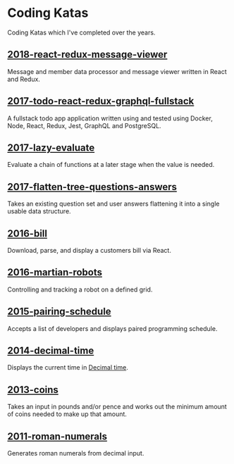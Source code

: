 # Coding Katas

Coding Katas which I've completed over the years.

## [2018-react-redux-message-viewer](2018-react-redux-message-viewer)

Message and member data processor and message viewer written in React and Redux.

## [2017-todo-react-redux-graphql-fullstack](2017-todo-react-redux-graphql-fullstack)

A fullstack todo app application written using and tested using Docker, Node, React, Redux, Jest, GraphQL and PostgreSQL.

## [2017-lazy-evaluate](2017-lazy-evaluate)

Evaluate a chain of functions at a later stage when the value is needed.

## [2017-flatten-tree-questions-answers](2017-flatten-tree-questions-answers)

Takes an existing question set and user answers flattening it into a single usable data structure.

## [2016-bill](2016-bill)

Download, parse, and display a customers bill via React.

## [2016-martian-robots](2016-martian-robots)

Controlling and tracking a robot on a defined grid.

## [2015-pairing-schedule](2015-pairing-schedule)

Accepts a list of developers and displays paired programming schedule.

## [2014-decimal-time](2014-decimal-time)

Displays the current time in [Decimal time](https://en.wikipedia.org/wiki/Decimal_time).

## [2013-coins](2013-coins)

Takes an input in pounds and/or pence and works out the minimum amount of coins needed to make up that amount.

## [2011-roman-numerals](2011-roman-numerals)

Generates roman numerals from decimal input.
